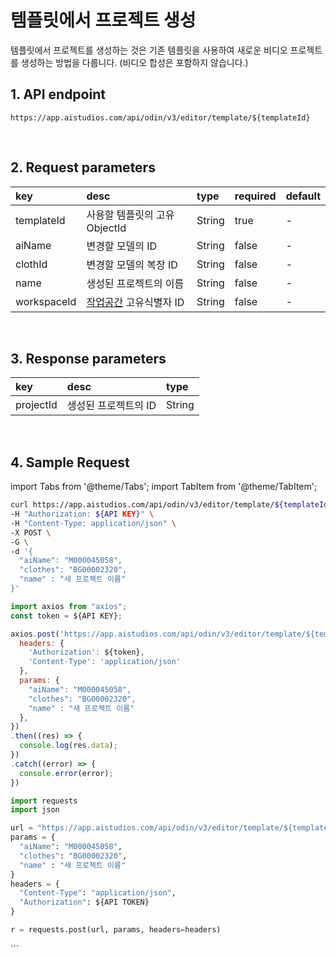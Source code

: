 # 템플릿에서 프로젝트 생성
템플릿에서 프로젝트를 생성하는 것은 기존 템플릿을 사용하여 새로운 비디오 프로젝트를 생성하는 방법을 다룹니다. (비디오 합성은 포함하지 않습니다.)
<br/>

## 1. API endpoint
```http
https://app.aistudios.com/api/odin/v3/editor/template/${templateId}
```
<br/>

## 2. Request parameters
| key | desc | type | required | default |
| :--- | :--- | :--- | :--- | :--- |
| templateId | 사용할 템플릿의 고유 ObjectId | String | true | - |
| aiName | 변경할 모델의 ID | String | false | - |
| clothId | 변경할 모델의 복장 ID | String | false | - |
| name | 생성된 프로젝트의 이름 | String | false | - |
| workspaceId | [작업공간](./workspaces) 고유식별자 ID | String | false | - |
<br/>

## 3. Response parameters
| key | desc | type |
| :--- | :--- | :--- |
| projectId | 생성된 프로젝트의 ID | String |
<br/>

## 4. Sample Request
import Tabs from '@theme/Tabs';
import TabItem from '@theme/TabItem';

<Tabs>
<TabItem value="curl" label="cURL">

```bash
curl https://app.aistudios.com/api/odin/v3/editor/template/${templateId} \
-H "Authorization: ${API KEY}" \
-H "Content-Type: application/json" \
-X POST \
-G \
-d '{
  "aiName": "M000045058",
  "clothes": "BG00002320",
  "name" : "새 프로젝트 이름"
}'
```

</TabItem>
<TabItem value="js" label="Node.js">

```js
import axios from "axios";
const token = ${API KEY};

axios.post('https://app.aistudios.com/api/odin/v3/editor/template/${templateId}', {
  headers: {
    'Authorization': ${token},
    'Content-Type': 'application/json'
  },
  params: {
    "aiName": "M000045058",
    "clothes": "BG00002320",
    "name" : "새 프로젝트 이름"
  },
})
.then((res) => {
  console.log(res.data);
})
.catch((error) => {
  console.error(error);
})
```

</TabItem>
<TabItem value="py" label="Python">

```py
import requests
import json

url = "https://app.aistudios.com/api/odin/v3/editor/template/${templateId}"
params = {
  "aiName": "M000045058",
  "clothes": "BG00002320",
  "name" : "새 프로젝트 이름"
}
headers = {
  "Content-Type": "application/json",
  "Authorization": ${API TOKEN}
}

r = requests.post(url, params, headers=headers)
```

</TabItem>
</Tabs>
```